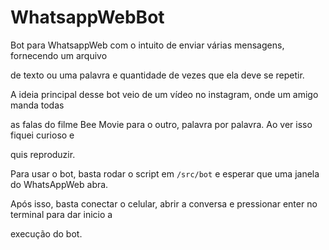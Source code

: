 # WhatsappWebBot

Bot para WhatsappWeb com o intuito de enviar várias mensagens, fornecendo um arquivo 

de texto ou uma palavra e quantidade de vezes que ela deve se repetir.

A ideia principal desse bot veio de um vídeo no instagram, onde um amigo manda todas

as falas do filme Bee Movie para o outro, palavra por palavra. Ao ver isso fiquei curioso e 

quis reproduzir.

Para usar o bot, basta rodar o script em `/src/bot` e esperar que uma janela do WhatsAppWeb abra.

Após isso, basta conectar o celular, abrir a conversa e pressionar enter no terminal para dar inicio a 

execução do bot.
